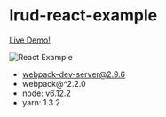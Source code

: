 # lrud-react-example

[Live Demo!](http://lrud-react-example.s3-website-eu-west-1.amazonaws.com/)

![React Example](https://raw.githubusercontent.com/stuart-williams/lrud/master/assets/lrud-react-example.gif)

* webpack-dev-server@2.9.6
* webpack@^2.2.0
* node: v6.12.2
* yarn: 1.3.2
